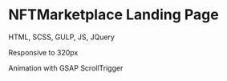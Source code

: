 # NFTMarketplace Landing Page

HTML, SCSS, GULP, JS, JQuery

Responsive to 320px

Animation with GSAP ScrollTrigger
